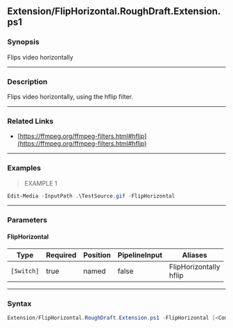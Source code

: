 Extension/FlipHorizontal.RoughDraft.Extension.ps1
-------------------------------------------------




### Synopsis
Flips video horizontally



---


### Description

Flips video horizontally, using the hflip filter.



---


### Related Links
* [https://ffmpeg.org/ffmpeg-filters.html#hflip](https://ffmpeg.org/ffmpeg-filters.html#hflip)





---


### Examples
> EXAMPLE 1

```PowerShell
Edit-Media -InputPath .\TestSource.gif -FlipHorizontal
```


---


### Parameters
#### **FlipHorizontal**




|Type      |Required|Position|PipelineInput|Aliases                   |
|----------|--------|--------|-------------|--------------------------|
|`[Switch]`|true    |named   |false        |FlipHorizontally<br/>hflip|





---


### Syntax
```PowerShell
Extension/FlipHorizontal.RoughDraft.Extension.ps1 -FlipHorizontal [<CommonParameters>]
```
